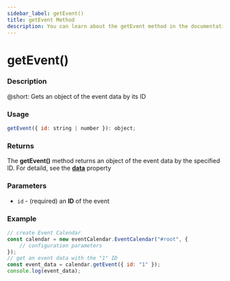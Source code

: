 ```yaml
---
sidebar_label: getEvent()
title: getEvent Method
description: You can learn about the getEvent method in the documentation of the DHTMLX JavaScript Event Calendar library. Browse developer guides and API reference, try out code examples and live demos, and download a free 30-day evaluation version of DHTMLX Event Calendar.
---
```


# getEvent()

### Description

@short: Gets an object of the event data by its ID

### Usage

~~~jsx {}
getEvent({ id: string | number }): object;
~~~

### Returns

The **getEvent()** method returns an object of the event data by the specified ID. For detaild, see the [**data**](../../config/js_eventcalendar_data_config) property

### Parameters

- `id` - (required) an **ID** of the event 

### Example

~~~jsx {6}
// create Event Calendar
const calendar = new eventCalendar.EventCalendar("#root", {
	// configuration parameters
});
// get an event data with the "1" ID
const event_data = calendar.getEvent({ id: "1" });
console.log(event_data);
~~~
